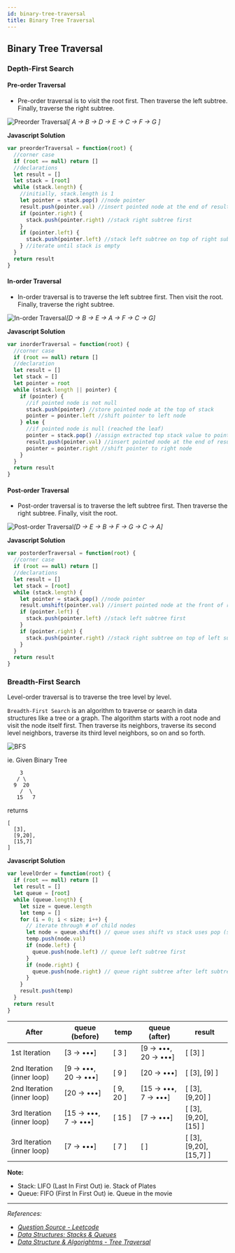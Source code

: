 ```yaml
---
id: binary-tree-traversal
title: Binary Tree Traversal
---
```

## Binary Tree Traversal

### Depth-First Search

#### Pre-order Traversal

- Pre-order traversal is to visit the root first.
  Then traverse the left subtree.
  Finally, traverse the right subtree.

![Preorder Traversal](../static/img/preorder_traversal.jpg)*[ A → B → D → E → C → F → G ]*

**Javascript Solution**

```javascript
var preorderTraversal = function(root) {
  //corner case
  if (root == null) return []
  //declarations
  let result = []
  let stack = [root]
  while (stack.length) {
    //initially, stack.length is 1
    let pointer = stack.pop() //node pointer
    result.push(pointer.val) //insert pointed node at the end of result
    if (pointer.right) {
      stack.push(pointer.right) //stack right subtree first
    }
    if (pointer.left) {
      stack.push(pointer.left) //stack left subtree on top of right subtree
    } //iterate until stack is empty
  }
  return result
}
```

#### In-order Traversal

- In-order traversal is to traverse the left subtree first.
  Then visit the root.
  Finally, traverse the right subtree.

![In-order Traversal](../static/img/inorder_traversal.jpg)*[D → B → E → A → F → C → G]*

**Javascript Solution**

```javascript
var inorderTraversal = function(root) {
  //corner case
  if (root == null) return []
  //declaration
  let result = []
  let stack = []
  let pointer = root
  while (stack.length || pointer) {
    if (pointer) {
      //if pointed node is not null
      stack.push(pointer) //store pointed node at the top of stack
      pointer = pointer.left //shift pointer to left node
    } else {
      //if pointed node is null (reached the leaf)
      pointer = stack.pop() //assign extracted top stack value to pointer
      result.push(pointer.val) //insert pointed node at the end of result
      pointer = pointer.right //shift pointer to right node
    }
  }
  return result
}
```

#### Post-order Traversal

- Post-order traversal is to traverse the left subtree first.
  Then traverse the right subtree.
  Finally, visit the root.

![Post-order Traversal](../static/img/postorder_traversal.jpg)*[D → E → B → F → G → C → A]*

**Javascript Solution**

```javascript
var postorderTraversal = function(root) {
  //corner case
  if (root == null) return []
  //declarations
  let result = []
  let stack = [root]
  while (stack.length) {
    let pointer = stack.pop() //node pointer
    result.unshift(pointer.val) //insert pointed node at the front of result
    if (pointer.left) {
      stack.push(pointer.left) //stack left subtree first
    }
    if (pointer.right) {
      stack.push(pointer.right) //stack right subtree on top of left subtree
    }
  }
  return result
}
```

### Breadth-First Search

Level-order traversal is to traverse the tree level by level.

`Breadth-First Search` is an algorithm to traverse or search in data structures like a tree or a graph. The algorithm starts with a root node and visit the node itself first. Then traverse its neighbors, traverse its second level neighbors, traverse its third level neighbors, so on and so forth.

![BFS](../static/img/bfs.png)

ie. Given Binary Tree

```
    3
   / \
  9  20
    /  \
   15   7
```

returns

```
[
  [3],
  [9,20],
  [15,7]
]
```

**Javascript Solution**

```javascript
var levelOrder = function(root) {
  if (root == null) return []
  let result = []
  let queue = [root]
  while (queue.length) {
    let size = queue.length
    let temp = []
    for (i = 0; i < size; i++) {
      // iterate through # of child nodes
      let node = queue.shift() // queue uses shift vs stack uses pop (see Note)
      temp.push(node.val)
      if (node.left) {
        queue.push(node.left) // queue left subtree first
      }
      if (node.right) {
        queue.push(node.right) // queue right subtree after left subtree
      }
    }
    result.push(temp)
  }
  return result
}
```

| After                      | queue (before)      | temp      | queue (after)       | result                  |
| -------------------------- | ------------------- | --------- | ------------------- | ----------------------- |
| 1st Iteration              | [3 → •••]           | [ 3 ]     | [9 → •••, 20 → •••] | [ [3] ]                 |
| 2nd Iteration (inner loop) | [9 → •••, 20 → •••] | [ 9 ]     | [20 → •••]          | [ [3], [9] ]            |
| 2nd Iteration (inner loop) | [20 → •••]          | [ 9, 20 ] | [15 → •••, 7 → •••] | [ [3], [9,20] ]         |
| 3rd Iteration (inner loop) | [15 → •••, 7 → •••] | [ 15 ]    | [7 → •••]           | [ [3], [9,20], [15] ]   |
| 3rd Iteration (inner loop) | [7 → •••]           | [ 7 ]     | [ ]                 | [ [3], [9,20], [15,7] ] |

**Note:**

- Stack: LIFO (Last In First Out) ie. Stack of Plates
- Queue: FIFO (First In First Out) ie. Queue in the movie

---

_References:_

- _[Question Source - Leetcode](https://leetcode.com/explore/learn/card/data-structure-tree/134/traverse-a-tree/)_
- _[Data Structures: Stacks & Queues](https://www.youtube.com/watch?v=wjI1WNcIntg)_
- _[Data Structure & Algorightms - Tree Traversal](https://www.tutorialspoint.com/data_structures_algorithms/tree_traversal.htm)_